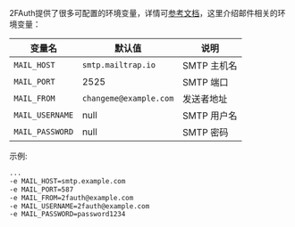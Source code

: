 <!-- 这里写应用的【环境变量信息】 -->

2FAuth提供了很多可配置的环境变量，详情可[参考文档](https://docs.2fauth.app/getting-started/installation/docker/docker-compose/)，这里介绍邮件相关的环境变量：

| 变量名 | 默认值 | 说明 |
| --- | --- | --- |
| `MAIL_HOST` | `smtp.mailtrap.io` |  SMTP 主机名 |
| `MAIL_PORT` | 2525 | SMTP 端口 |
| `MAIL_FROM` | `changeme@example.com` | 发送者地址 |
| `MAIL_USERNAME` | null | SMTP 用户名 |
| `MAIL_PASSWORD` | null | SMTP 密码 |

示例:

```sh
...
-e MAIL_HOST=smtp.example.com
-e MAIL_PORT=587
-e MAIL_FROM=2fauth@example.com
-e MAIL_USERNAME=2fauth@example.com
-e MAIL_PASSWORD=password1234
```
